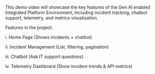 This demo video will showcase the key features of the Gen AI enabled Integrated Platform Environment, including incident tracking, chatbot support, telemetry, and metrics visualization.

Features in the project:

i. Home Page (Shows incidents + chatbot)

ii. Incident Management (List, filtering, pagination)

iii. Chatbot (Ask IT support questions)

iv. Telemetry Dashboard (Show incident trends & API metrics)
